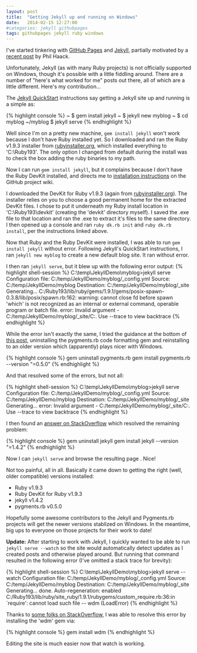 ```yaml
---
layout: post
title:  "Getting Jekyll up and running on Windows"
date:   2014-02-15 12:27:00
#categories: jekyll githubpages
tags: githubpages jekyll ruby windows
---
```


I've started tinkering with [GitHub Pages][github-pages] and [Jekyll][jekyll], partially motivated by a [recent post][haack-post] by Phil Haack.

Unfortunately, Jekyll (as with many Ruby projects) is not officially supported on Windows, though it's possible with a little fiddling around. There are a number of "here's what worked for me" posts out there, all of which are a little different. Here's my contribution...

The [Jekyll QuickStart][jekyll-quickstart] instructions say getting a Jekyll site up and running is a simple as:

{% highlight console %}
~ $ gem install jekyll
~ $ jekyll new myblog
~ $ cd myblog
~/myblog $ jekyll serve
{% endhighlight %}

Well since I'm on a pretty new machine, `gem install jekyll` won't work because I don't have Ruby installed yet. So I downloaded and ran the Ruby v1.9.3 installer from [rubyinstaller.org][rubyinstaller-downloads], which installed everything to 'C:\Ruby193\'. The only option I changed from default during the install was to check the box adding the ruby binaries to my path.

Now I can run `gem install jekyll`, but it complains because I don't have the Ruby DevKit installed, and directs me to [installation instructions](https://github.com/oneclick/rubyinstaller/wiki/Development-Kit) on the GitHub project wiki.

I downloaded the DevKit for Ruby v1.9.3 (again from [rubyinstaller.org][rubyinstaller-downloads]). The installer relies on you to choose a good permanent home for the extracted DevKit files. I chose to put it underneath my Ruby install location in 'C:\Ruby193\devkit\' (creating the 'devkit' directory myself). I saved the .exe file to that location and ran the .exe to extract it's files to the same directory. I then opened up a console and ran `ruby dk.rb init` and `ruby dk.rb install`, per the instructions linked above.

Now that Ruby and the Ruby DevKit were installed, I was able to run `gem install jekyll` without error. Following Jekyll's QuickStart instructions, I ran `jekyll new myblog` to create a new default blog site. It ran without error.

I then ran `jekyll serve`, but it blew up with the following error output:
{% highlight shell-session %}
C:\temp\JekyllDemo\myblog>jekyll serve
Configuration file: C:/temp/JekyllDemo/myblog/_config.yml
            Source: C:/temp/JekyllDemo/myblog
       Destination: C:/temp/JekyllDemo/myblog/_site
      Generating... C:/Ruby193/lib/ruby/gems/1.9.1/gems/posix-spawn-0.3.8/lib/posix/spawn.rb:162: warning: cannot close fd before spawn
'which' is not recognized as an internal or external command,
operable program or batch file.
error: Invalid argument - C:/temp/JekyllDemo/myblog/_site/C:. Use --trace to view backtrace
{% endhighlight %}

While the error isn't exactly the same, I tried the guidance at the bottom of [this post](http://minimaldev.com/how-to-install-jekyll-on-windows/), uninstalling the pygments.rb code formatting gem and reinstalling to an older version which (apparently) plays nicer with Windows.

{% highlight console %}
gem uninstall pygments.rb
gem install pygments.rb --version "=0.5.0"
{% endhighlight %}

And that resolved some of the errors, but not all:

{% highlight shell-session %}
C:\temp\JekyllDemo\myblog>jekyll serve
Configuration file: C:/temp/JekyllDemo/myblog/_config.yml
            Source: C:/temp/JekyllDemo/myblog
       Destination: C:/temp/JekyllDemo/myblog/_site
      Generating... error: Invalid argument - C:/temp/JekyllDemo/myblog/_site/C:. Use --trace to view backtrace
{% endhighlight %}

I then found an [answer on StackOverflow](http://stackoverflow.com/questions/21164557/jekyll-serve-error-invalid-argument-issue) which resolved the remaining problem:

{% highlight console %}
gem uninstall jekyll
gem install jekyll --version "=1.4.2"
{% endhighlight %}

Now I can `jekyll serve` and browse the resulting page . Nice!

Not too painful, all in all. Basically it came down to getting the right (well, older compatible) versions installed:

* Ruby v1.9.3
* Ruby DevKit for Ruby v1.9.3
* jekyll v1.4.2
* pygments.rb v0.5.0

Hopefully some awesome contributors to the Jekyll and Pygments.rb projects will get the newer versions stablized on Windows. In the meantime, big ups to everyone on those projects for their work to date!

**Update:** After starting to work with Jekyll, I quickly wanted to be able to run `jekyll serve --watch` so the site would automatically detect updates as I created posts and otherwise played around. But running that command resulted in the following error (I've omitted a stack trace for brevity):

{% highlight shell-session %}
C:\temp\JekyllDemo\myblog>jekyll serve --watch
Configuration file: C:/temp/JekyllDemo/myblog/_config.yml
            Source: C:/temp/JekyllDemo/myblog
       Destination: C:/temp/JekyllDemo/myblog/_site
      Generating... done.
 Auto-regeneration: enabled
C:/Ruby193/lib/ruby/site_ruby/1.9.1/rubygems/custom_require.rb:36:in `require': cannot load such file -- wdm (LoadError)
{% endhighlight %}

Thanks to [some folks on StackOverflow](http://stackoverflow.com/questions/20459859/ruby-error-cannot-load-such-file-wdm-loaderror), I was able to resolve this error by installing the 'wdm' gem via:

{% highlight console %}
gem install wdm
{% endhighlight %}

Editing the site is much easier now that watch is working.

[github-pages]: http://pages.github.com
[jekyll]: http://jekyllrb.com
[haack-post]: http://haacked.com/archive/2013/12/02/dr-jekyll-and-mr-haack/
[jekyll-quickstart]: http://jekyllrb.com/docs/quickstart/
[rubyinstaller-downloads]: http://rubyinstaller.org/downloads